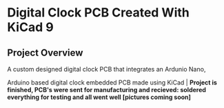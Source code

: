 # Digital Clock PCB Created With KiCad 9

## Project Overview
A custom designed digital clock PCB that integrates an Ardunio Nano, 

Arduino based digital clock embedded PCB made using KiCad | **Project is finished, PCB's were sent for manufacturing and recieved: soldered everything for testing and all went well [pictures coming soon]**

